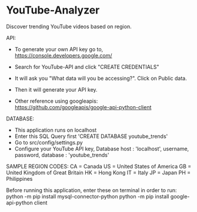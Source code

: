 # YouTube-Analyzer
Discover trending YouTube videos based on region.

API:
- To generate your own API key go to, https://console.developers.google.com/
- Search for YouTube-API and click "CREATE CREDENTIALS"
- It will ask you "What data will you be accessing?". Click on Public data.
- Then it will generate your API key.

- Other reference using googleapis: https://github.com/googleapis/google-api-python-client

DATABASE:
- This application runs on localhost
- Enter this SQL Query first 'CREATE DATABASE youtube_trends'
- Go to src/config/settings.py
- Configure your YouTube API key, Database host : 'localhost', username, password, database : 'youtube_trends'

SAMPLE REGION CODES:
CA = Canada
US = United States of America
GB = United Kingdom of Great Britain
HK = Hong Kong
IT = Italy
JP =  Japan
PH = Philippines

Before running this application, enter these on terminal in order to run:
python -m pip install mysql-connector-python
python -m pip install google-api-python client
